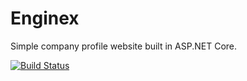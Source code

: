 # Enginex
Simple company profile website built in ASP.NET Core.

[![Build Status](https://dev.azure.com/michalkohut/Enginex/_apis/build/status/michalkoh.Enginex?branchName=master)](https://dev.azure.com/michalkohut/Enginex/_build/latest?definitionId=3&branchName=master)

